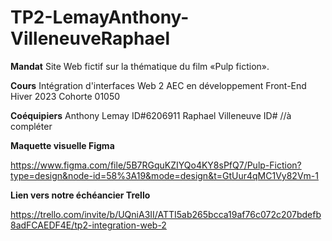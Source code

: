 # TP2-LemayAnthony-VilleneuveRaphael

**Mandat**
Site Web fictif sur la thématique du film «Pulp fiction».

**Cours**
Intégration d'interfaces Web 2
AEC en développement Front-End Hiver 2023
Cohorte 01050

**Coéquipiers**
Anthony Lemay ID#6206911
Raphael Villeneuve ID# //à compléter


**Maquette visuelle Figma**

https://www.figma.com/file/5B7RGquKZIYQo4KY8sPfQ7/Pulp-Fiction?type=design&node-id=58%3A19&mode=design&t=GtUur4qMC1Vy82Vm-1

**Lien vers notre échéancier Trello**

https://trello.com/invite/b/UQniA3II/ATTI5ab265bcca19af76c072c207bdefb8adFCAEDF4E/tp2-integration-web-2

